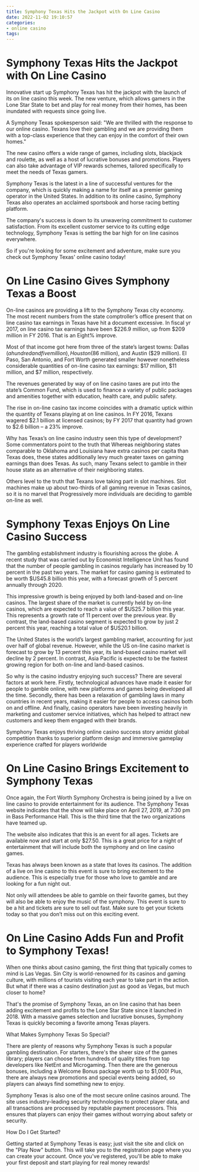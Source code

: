 ```yaml
---
title: Symphony Texas Hits the Jackpot with On Line Casino
date: 2022-11-02 19:10:57
categories:
- online casino
tags:
---
```



#  Symphony Texas Hits the Jackpot with On Line Casino

Innovative start up Symphony Texas has hit the jackpot with the launch of its on line casino this week. The new venture, which allows gamers in the Lone Star State to bet and play for real money from their homes, has been inundated with requests since going live.

A Symphony Texas spokesperson said: "We are thrilled with the response to our online casino. Texans love their gambling and we are providing them with a top-class experience that they can enjoy in the comfort of their own homes."

The new casino offers a wide range of games, including slots, blackjack and roulette, as well as a host of lucrative bonuses and promotions. Players can also take advantage of VIP rewards schemes, tailored specifically to meet the needs of Texas gamers.

Symphony Texas is the latest in a line of successful ventures for the company, which is quickly making a name for itself as a premier gaming operator in the United States. In addition to its online casino, Symphony Texas also operates an acclaimed sportsbook and horse racing betting platform.

The company's success is down to its unwavering commitment to customer satisfaction. From its excellent customer service to its cutting edge technology, Symphony Texas is setting the bar high for on line casinos everywhere.

So if you're looking for some excitement and adventure, make sure you check out Symphony Texas' online casino today!

#  On Line Casino Gives Symphony Texas a Boost

On-line casinos are providing a lift to the Symphony Texas city economy. The most recent numbers from the state comptroller’s office present that on line casino tax earnings in Texas have hit a document excessive. In fiscal yr 2017, on line casino tax earnings have been $226.9 million, up from $209 million in FY 2016. That is an Eight% improve.

Most of that income got here from three of the state’s largest towns: Dallas ($a hundred and five million), Houston ($86 million), and Austin ($29 million). El Paso, San Antonio, and Fort Worth generated smaller however nonetheless considerable quantities of on-line casino tax earnings: $17 million, $11 million, and $7 million, respectively.

The revenues generated by way of on line casino taxes are put into the state’s Common Fund, which is used to finance a variety of public packages and amenities together with education, health care, and public safety.

The rise in on-line casino tax income coincides with a dramatic uptick within the quantity of Texans playing at on line casinos. In FY 2016, Texans wagered $2.1 billion at licensed casinos; by FY 2017 that quantity had grown to $2.6 billion – a 23% improve.

Why has Texas’s on line casino industry seen this type of development? Some commentators point to the truth that Whereas neighboring states comparable to Oklahoma and Louisiana have extra casinos per capita than Texas does, these states additionally levy much greater taxes on gaming earnings than does Texas. As such, many Texans select to gamble in their house state as an alternative of their neighboring states.

Others level to the truth that Texans love taking part in slot machines. Slot machines make up about two-thirds of all gaming revenue in Texas casinos, so it is no marvel that Progressively more individuals are deciding to gamble on-line as well.

#  Symphony Texas Enjoys On Line Casino Success

The gambling establishment industry is flourishing across the globe. A recent study that was carried out by Economist Intelligence Unit has found that the number of people gambling in casinos regularly has increased by 10 percent in the past two years. The market for casino gaming is estimated to be worth $US45.8 billion this year, with a forecast growth of 5 percent annually through 2020.

This impressive growth is being enjoyed by both land-based and on-line casinos. The largest share of the market is currently held by on-line casinos, which are expected to reach a value of $US25.7 billion this year. This represents a growth rate of 11 percent over the previous year. By contrast, the land-based casino segment is expected to grow by just 2 percent this year, reaching a total value of $US20.1 billion.

The United States is the world’s largest gambling market, accounting for just over half of global revenue. However, while the US on-line casino market is forecast to grow by 13 percent this year, its land-based casino market will decline by 2 percent. In contrast, Asia Pacific is expected to be the fastest growing region for both on-line and land-based casinos.

So why is the casino industry enjoying such success? There are several factors at work here. Firstly, technological advances have made it easier for people to gamble online, with new platforms and games being developed all the time. Secondly, there has been a relaxation of gambling laws in many countries in recent years, making it easier for people to access casinos both on and offline. And finally, casino operators have been investing heavily in marketing and customer service initiatives, which has helped to attract new customers and keep them engaged with their brands.

Symphony Texas enjoys thriving online casino success story amidst global competition thanks to superior platform design and immersive gameplay experience crafted for players worldwide

#  On Line Casino Brings Excitement to Symphony Texas

Once again, the Fort Worth Symphony Orchestra is being joined by a live on line casino to provide entertainment for its audience. The Symphony Texas website indicates that the show will take place on April 27, 2019, at 7:30 pm in Bass Performance Hall. This is the third time that the two organizations have teamed up.

The website also indicates that this is an event for all ages. Tickets are available now and start at only $27.50. This is a great price for a night of entertainment that will include both the symphony and on line casino games.

Texas has always been known as a state that loves its casinos. The addition of a live on line casino to this event is sure to bring excitement to the audience. This is especially true for those who love to gamble and are looking for a fun night out.

Not only will attendees be able to gamble on their favorite games, but they will also be able to enjoy the music of the symphony. This event is sure to be a hit and tickets are sure to sell out fast. Make sure to get your tickets today so that you don’t miss out on this exciting event.

#  On Line Casino Adds Fun and Profit to Symphony Texas!

When one thinks about casino gaming, the first thing that typically comes to mind is Las Vegas. Sin City is world-renowned for its casinos and gaming culture, with millions of tourists visiting each year to take part in the action. But what if there was a casino destination just as good as Vegas, but much closer to home?

That's the promise of Symphony Texas, an on line casino that has been adding excitement and profits to the Lone Star State since it launched in 2018. With a massive games selection and lucrative bonuses, Symphony Texas is quickly becoming a favorite among Texas players.

What Makes Symphony Texas So Special?

There are plenty of reasons why Symphony Texas is such a popular gambling destination. For starters, there's the sheer size of the games library; players can choose from hundreds of quality titles from top developers like NetEnt and Microgaming. Then there are the generous bonuses, including a Welcome Bonus package worth up to $1,000! Plus, there are always new promotions and special events being added, so players can always find something new to enjoy.

Symphony Texas is also one of the most secure online casinos around. The site uses industry-leading security technologies to protect player data, and all transactions are processed by reputable payment processors. This ensures that players can enjoy their games without worrying about safety or security.

How Do I Get Started?

Getting started at Symphony Texas is easy; just visit the site and click on the "Play Now" button. This will take you to the registration page where you can create your account. Once you've registered, you'll be able to make your first deposit and start playing for real money rewards!